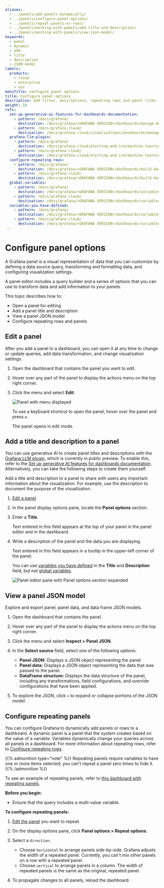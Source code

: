 ```yaml
---
aliases:
  - ../panels/add-panels-dynamically/
  - ../panels/configure-panel-options/
  - ../panels/repeat-panels-or-rows/
  - ../panels/working-with-panels/add-title-and-description/
  - ../panels/working-with-panels/view-json-model/
keywords:
  - panel
  - dynamic
  - add
  - title
  - description
  - JSON model
labels:
  products:
    - cloud
    - enterprise
    - oss
menuTitle: Configure panel options
title: Configure panel options
description: Add titles, descriptions, repeating rows and panel links
weight: 50
refs:
  set-up-generative-ai-features-for-dashboards-documentation:
    - pattern: /docs/grafana/
      destination: /docs/grafana/<GRAFANA VERSION>/dashboards/manage-dashboards/#set-up-generative-ai-features-for-dashboards
    - pattern: /docs/grafana-cloud/
      destination: /docs/grafana-cloud/visualizations/dashboards/manage-dashboards/#set-up-generative-ai-features-for-dashboards
  grafana-llm-plugin:
    - pattern: /docs/grafana/
      destination: /docs/grafana-cloud/alerting-and-irm/machine-learning/configure/llm-plugin/
    - pattern: /docs/grafana-cloud/
      destination: /docs/grafana-cloud/alerting-and-irm/machine-learning/configure/llm-plugin/
  configure-repeating-rows:
    - pattern: /docs/grafana/
      destination: /docs/grafana/<GRAFANA VERSION>/dashboards/build-dashboards/create-dashboard/#configure-repeating-rows
    - pattern: /docs/grafana-cloud/
      destination: /docs/grafana/<GRAFANA VERSION>/dashboards/build-dashboards/create-dashboard/#configure-repeating-rows
  global-variables:
    - pattern: /docs/grafana/
      destination: /docs/grafana/<GRAFANA VERSION>/dashboards/variables/add-template-variables/#global-variables
    - pattern: /docs/grafana-cloud/
      destination: /docs/grafana/<GRAFANA VERSION>/dashboards/variables/add-template-variables/#global-variables
  variables-you-have-defined:
    - pattern: /docs/grafana/
      destination: /docs/grafana/<GRAFANA VERSION>/dashboards/variables/
    - pattern: /docs/grafana-cloud/
      destination: /docs/grafana/<GRAFANA VERSION>/dashboards/variables/
---
```


# Configure panel options

A Grafana panel is a visual representation of data that you can customize by defining a data source query, transforming and formatting data, and configuring visualization settings.

A panel editor includes a query builder and a series of options that you can use to transform data and add information to your panels.

This topic describes how to:

- Open a panel for editing
- Add a panel title and description
- View a panel JSON model
- Configure repeating rows and panels

## Edit a panel

After you add a panel to a dashboard, you can open it at any time to change or update queries, add data transformation, and change visualization settings.

1. Open the dashboard that contains the panel you want to edit.

1. Hover over any part of the panel to display the actions menu on the top right corner.

1. Click the menu and select **Edit**.

   ![Panel with menu displayed](/media/docs/grafana/screenshot-panel-menu.png)

   To use a keyboard shortcut to open the panel, hover over the panel and press `e`.

   The panel opens in edit mode.

## Add a title and description to a panel

You can use generative AI to create panel titles and descriptions with the [Grafana LLM plugin](ref:grafana-llm-plugin), which is currently in public preview. To enable this, refer to the [Set up generative AI features for dashboards documentation](ref:set-up-generative-ai-features-for-dashboards-documentation). Alternatively, you can take the following steps to create them yourself.

Add a title and description to a panel to share with users any important information about the visualization. For example, use the description to document the purpose of the visualization.

1. [Edit a panel](#edit-a-panel).

1. In the panel display options pane, locate the **Panel options** section.

1. Enter a **Title**.

   Text entered in this field appears at the top of your panel in the panel editor and in the dashboard.

1. Write a description of the panel and the data you are displaying.

   Text entered in this field appears in a tooltip in the upper-left corner of the panel.

   You can use [variables you have defined](ref:variables-you-have-defined) in the **Title** and **Description** field, but not [global variables](ref:global-variables).

   ![Panel editor pane with Panel options section expanded](/static/img/docs/panels/panel-options-8-0.png)

## View a panel JSON model

Explore and export panel, panel data, and data frame JSON models.

1. Open the dashboard that contains the panel.

1. Hover over any part of the panel to display the actions menu on the top right corner.
1. Click the menu and select **Inspect > Panel JSON**.
1. In the **Select source** field, select one of the following options:

   - **Panel JSON:** Displays a JSON object representing the panel.
   - **Panel data:** Displays a JSON object representing the data that was passed to the panel.
   - **DataFrame structure:** Displays the data structure of the panel, including any transformations, field configurations, and override configurations that have been applied.

1. To explore the JSON, click `>` to expand or collapse portions of the JSON model.

## Configure repeating panels

You can configure Grafana to dynamically add panels or rows to a dashboard. A dynamic panel is a panel that the system creates based on the value of a variable. Variables dynamically change your queries across all panels in a dashboard. For more information about repeating rows, refer to [Configure repeating rows](ref:configure-repeating-rows).

{{% admonition type="note" %}}
Repeating panels require variables to have one or more items selected; you can't repeat a panel zero times to hide it.
{{% /admonition %}}

To see an example of repeating panels, refer to [this dashboard with repeating panels](https://play.grafana.org/d/testdata-repeating/testdata-repeating-panels?orgId=1).

**Before you begin:**

- Ensure that the query includes a multi-value variable.

**To configure repeating panels:**

1. [Edit the panel](#edit-a-panel) you want to repeat.

1. On the display options pane, click **Panel options > Repeat options**.

1. Select a `direction`.

   - Choose `horizontal` to arrange panels side-by-side. Grafana adjusts the width of a repeated panel. Currently, you can't mix other panels on a row with a repeated panel.
   - Choose `vertical` to arrange panels in a column. The width of repeated panels is the same as the original, repeated panel.

1. To propagate changes to all panels, reload the dashboard.

